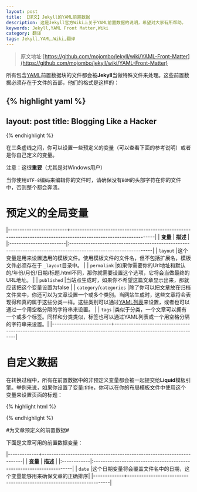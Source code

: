 ```yaml
---
layout: post
title: 【译文】Jekyll的YAML前置数据
description: 这是Jekyll官方Wiki上关于YAML前置数据的说明，希望对大家有所帮助。
keywords: Jekyll,YAML Front Matter,Wiki
category: 翻译
tags: Jekyll,YAML,Wiki,翻译
---
```


> 原文地址:[https://github.com/mojombo/jekyll/wiki/YAML-Front-Matter](https://github.com/mojombo/jekyll/wiki/YAML-Front-Matter)

所有包含[YAML](http://yaml.org/)前置数据块的文件都会被**Jekyll**当做特殊文件来处理。这些前置数据必须存在于文件的首部，他们的格式是这样的：

{% highlight yaml %}
---
layout: post
title: Blogging Like a Hacker
---
{% endhighlight %}

在三条虚线之间，你可以设置一些预定义的变量（可以查看下面的参考说明）或者是你自己定义的变量。

注意：这很**重要**（尤其是对Windows用户）

当你使用`UTF-8`编码来编辑你的文件时，请确保没有`BOM`的头部字符在你的文件中，否则整个都会奔溃。

# 预定义的全局变量 #

|-------------------------+------------------------------------------------------------------------------------------------------------------|
|    **变量** 						|																**描述**																																			     |
|:------------------------|:-----------------------------------------------------------------------------------------------------------------|
|			`layout`						|这个变量是用来设置选用的模板文件。使用模板文件的文件名，但不包括扩展名，模板文件必须存在于 `_layout`目录中。      |
|			`permalink`    	    |如果你需要你的Url地址和默认的/年份/月份/日期/标题.html不同，那你就需要设置这个选项，它将会当做最终的URL地址。     |
|			`published` 	      |当站点生成时，如果你不希望这篇文章显示出来，那就应该把这个变量设置为false																			   |
|	`category`/`categories` |除了你可以把文章放在归档文件夹中，你还可以为文章设置一个或多个类别。当网站生成时，这些文章将会表现得和真的属于这些分类一样。这些类别可以通过[YAML列表](http://en.wikipedia.org/wiki/YAML#Lists)来设置，或者也可以通过一个用空格分隔的字符串来设置。															     |
| 		`tags`							|类似于分类，一个文章可以拥有一个或多个标签。同样和分类类似，标签也可以通过YAML列表或一个用空格分隔的字符串来设置。|
|-------------------------+------------------------------------------------------------------------------------------------------------------|

# 自定义数据 #

在转换过程中，所有在前置数据中的非预定义变量都会被一起提交给**Liquid**模板引擎。举例来说，如果你设置了变量:title，你可以在你的布局模板文件中使用这个变量来设置页面的标题：

{% highlight html %}
<title> { { page.title } } </title>
{% endhighlight %}

#为文章预定义的前置数据#

下面是文章可用的前置数据变量：

|-------------+----------------------------------------------------------------------|
|   **变量**  |        **描述**                                                      |
|:------------|:---------------------------------------------------------------------|
|     `date`  |这个日期变量将会覆盖文件名中的日期，这个变量能够用来确保文章的正确排序|
|-------------+----------------------------------------------------------------------|

